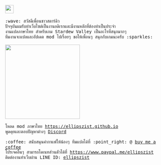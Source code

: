 <p>
  <img src="https://user-images.githubusercontent.com/5679180/79618120-0daffb80-80be-11ea-819e-d2b0fa904d07.gif" width="27px">
  <br><br>
  <samp>
    :wave: สวัสดีเพื่อนชาวสตาร์ดิว
    <br>ปัจจุบันผมรับทำเว็บไซต์เป็นงานอดิเรกและมีงานหลักที่ต้องทำเป็นประจำ
      <br>งานแปลภาษาไทย สำหรับเกม Stardew Valley เป็นอะไรที่สนุกมากๆ
    <br>ทีมงานจะแปลและอัปเดต mod ไปเรื่อยๆ ขอให้เพื่อนๆ สนุกกับเกมนะครับ :sparkles:<br><br>
    <img src="https://i.imgur.com/kdKhgx6.gif" width="240px" align="center">
    </br><br>โหลด mod ภาษาไทย <a href="https://ellipszist.github.io">https://ellipszist.github.io</a>
    <br>พูดคุยและตอบปัญหาต่างๆ <a href="https://discordapp.com/invite/TkP42Xm">Discord</a>
    <br><br>:coffee: สนับสนุนค่ากาแฟให้น้องๆ ทีมแปลได้ที่ :point_right: @ <a href="https://www.buymeacoffee.com/ellipszist">buy me a coffee</a>
    <br>โปรเจคอื่นๆ สามารถโดเนทส่วนตัวได้ที่ <a href="https://www.paypal.me/ellipszist">https://www.paypal.me/ellipszist</a>
    <br>ติดต่องานทำเว็บผ่าน LINE ID: <a href="https://line.me/ti/p/4i7y9ifHcO">ellipszist</a>
  </samp>
</p>

<!--
**ellipszist/ellipszist** is a ✨ _special_ ✨ repository because its `README.md` (this file) appears on your GitHub profile.

Here are some ideas to get you started:

- 🔭 I’m currently working on ...
- 🌱 I’m currently learning ...
- 👯 I’m looking to collaborate on ...
- 🤔 I’m looking for help with ...
- 💬 Ask me about ...
- 📫 How to reach me: ...
- 😄 Pronouns: ...
- ⚡ Fun fact: ...
-->
